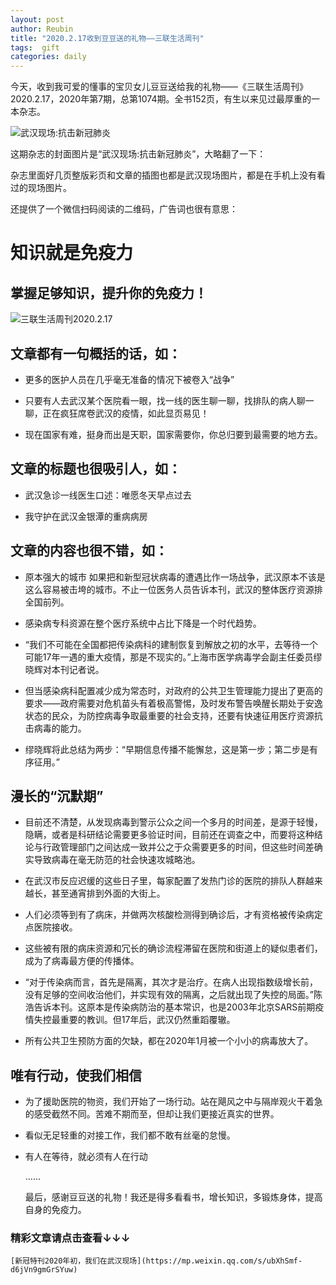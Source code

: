 ```yaml
---
layout: post
author: Reubin
title: "2020.2.17收到豆豆送的礼物——三联生活周刊"
tags:  gift
categories: daily
---
```


今天，收到我可爱的懂事的宝贝女儿豆豆送给我的礼物——《三联生活周刊》2020.2.17，2020年第7期，总第1074期。全书152页，有生以来见过最厚重的一本杂志。

![武汉现场:抗击新冠肺炎](https://i.niupic.com/images/2020/02/27/6WHH.jpg)

这期杂志的封面图片是“武汉现场:抗击新冠肺炎”，大略翻了一下：

杂志里面好几页整版彩页和文章的插图也都是武汉现场图片，都是在手机上没有看过的现场图片。

还提供了一个微信扫码阅读的二维码，广告词也很有意思：

# 知识就是免疫力

## 掌握足够知识，提升你的免疫力！

![三联生活周刊2020.2.17](https://i.niupic.com/images/2020/02/27/6WHB.jpg)

## 文章都有一句概括的话，如：

- 更多的医护人员在几乎毫无准备的情况下被卷入“战争”

- 只要有人去武汉某个医院看一眼，找一线的医生聊一聊，找排队的病人聊一聊，正在疯狂席卷武汉的疫情，如此显页易见！

- 现在国家有难，挺身而出是天职，国家需要你，你总归要到最需要的地方去。

## 文章的标题也很吸引人，如：

- 武汉急诊一线医生口述：唯愿冬天早点过去

- 我守护在武汉金银潭的重病病房

## 文章的内容也很不错，如：

- 原本强大的城市 如果把和新型冠状病毒的遭遇比作一场战争，武汉原本不该是这么容易被击垮的城市。不止一位医务人员告诉本刊，武汉的整体医疗资源排全国前列。

- 感染病专科资源在整个医疗系统中占比下降是一个时代趋势。

- “我们不可能在全国都把传染病科的建制恢复到解放之初的水平，去等待一个可能17年一遇的重大疫情，那是不现实的。”上海市医学病毒学会副主任委员缪晓辉对本刊记者说。

- 但当感染病科配置减少成为常态时，对政府的公共卫生管理能力提出了更高的要求——政府需要对危机苗头有着极高警惕，及时发布警告唤醒长期处于安逸状态的民众，为防控病毒争取最重要的社会支持，还要有快速征用医疗资源抗击病毒的能力。

- 缪晓辉将此总结为两步：“早期信息传播不能懈怠，这是第一步；第二步是有序征用。”

## 漫长的“沉默期”

- 目前还不清楚，从发现病毒到警示公众之间一个多月的时间差，是源于轻慢，隐瞒，或者是科研结论需要更多验证时间，目前还在调查之中，而要将这种结论与行政管理部门之间达成一致并公之于众需要更多的时间，但这些时间差确实导致病毒在毫无防范的社会快速攻城略池。

- 在武汉市反应迟缓的这些日子里，每家配置了发热门诊的医院的排队人群越来越长，甚至通宵排到外面的大街上。

- 人们必须等到有了病床，并做两次核酸检测得到确诊后，才有资格被传染病定点医院接收。

- 这些被有限的病床资源和冗长的确诊流程滞留在医院和街道上的疑似患者们，成为了病毒最方便的传播体。

- “对于传染病而言，首先是隔离，其次才是治疗。在病人出现指数级增长前，没有足够的空间收治他们，并实现有效的隔离，之后就出现了失控的局面。”陈浩告诉本刊。这原本是传染病防治的基本常识，也是2003年北京SARS前期疫情失控最重要的教训。但17年后，武汉仍然重蹈覆辙。

- 所有公共卫生预防方面的欠缺，都在2020年1月被一个小小的病毒放大了。

## 唯有行动，使我们相信

- 为了援助医院的物资，我们开始了一场行动。站在飓风之中与隔岸观火干着急的感受截然不同。苦难不期而至，但却让我们更接近真实的世界。

- 看似无足轻重的对接工作，我们都不敢有丝毫的怠慢。

- 有人在等待，就必须有人在行动

  ……

  最后，感谢豆豆送的礼物！我还是得多看看书，增长知识，多锻炼身体，提高自身的免疫力。

### 精彩文章请点击查看↓↓↓

    [新冠特刊2020年初，我们在武汉现场](https://mp.weixin.qq.com/s/ubXhSmf-d6jVn9gmGrSYuw)

